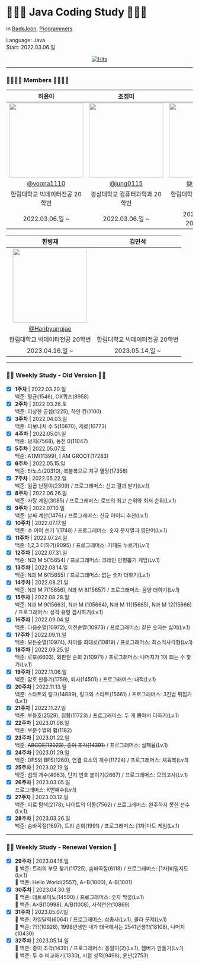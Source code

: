 # 👩🏻‍💻 Java Coding Study 👨🏻‍💻
in [BaekJoon](https://www.acmicpc.net/), [Programmers](https://school.programmers.co.kr/learn/challenges?)  
  
Language: Java  
Start: 2022.03.06.일
<div align="center">

  [![Hits](https://hits.seeyoufarm.com/api/count/incr/badge.svg?url=https%3A%2F%2Fgithub.com%2Fjung0115%2Fheo-goo-joe-0306&count_bg=%233D95C8&title_bg=%234E4D7C&icon=java.svg&icon_color=%23DCDCDC&title=hits&edge_flat=false)](https://hits.seeyoufarm.com)
</div>

---

### 👨‍👩‍👧‍👦 Members 👨‍👩‍👧‍👦
| 허윤아 | 조정미 | 구선화 |
| :---: | :---: | :---: |
| <img width="200px" src="https://avatars.githubusercontent.com/u/101046600?v=4" /> | <img width="200px" src="https://avatars.githubusercontent.com/u/76805879?v=4" /> | <img width="200px" src="https://avatars.githubusercontent.com/u/102344608?v=4" />
| [@yoona1110](https://github.com/yoona1110)  |  [@jung0115](https://github.com/jung0115)  |  [@Gu-sunhwa](https://github.com/Gu-sunhwa)  |
| 한림대학교 빅데이터전공 20학번 | 경상대학교 컴퓨터과학과 20학번 | 한림대학교 반도체전공 20학번 |
| 2022.03.06.일 ~ | 2022.03.06.일 ~ | 2022.05.01.일 ~ 2022.07.31.일 |

| 한병재 | 김민석 |
| :---: | :---: |
| <img width="200px" src="https://avatars.githubusercontent.com/u/125646787?v=4" /> | |
|  [@Hanbyungjae](https://github.com/Hanbyungjae)  | |
| 한림대학교 빅데이터전공 20학번 | 한림대학교 빅데이터전공 20학번 |
| 2023.04.16.일 ~ | 2023.05.14.일 ~ |

---
  
### 👵🏻 Weekly Study - Old Version 👴🏻

- [x] **1주차** | 2022.03.20.일  
백준: 평균(1546), OX퀴즈(8958)  
- [x] **2주차** | 2022.03.26.토  
백준: 이상한 곱셈(1225), 하얀 칸(1100)  
- [x] **3주차** | 2022.04.03.일  
백준: 피보나치 수 5(10870), 제로(10773)  
- [x] **4주차** | 2022.05.01.일  
백준: 덩치(7568), 동전 0(11047)  
- [x] **5주차** | 2022.05.07.토  
백준: ATM(11399), I AM GROOT(17283)  
- [x] **6주차** | 2022.05.15.일  
백준: 타노스(20310), 복불복으로 지구 멸망(17358)  
- [x] **7주차** | 2022.05.22.일  
백준: 일곱 난쟁이(2309) / 프로그래머스: 신고 결과 받기(Lv.1)  
- [x] **8주차** | 2022.06.26.일  
백준: 사탕 게임(3085) / 프로그래머스: 로또의 최고 순위와 최저 순위(Lv.1)  
- [x] **9주차** | 2022.07.10.일  
백준: 날짜 계산(1476) / 프로그래머스: 신규 아이디 추천(Lv.1)  
- [x] **10주차** | 2022.07.17.일  
백준: 수 이어 쓰기 1(1748) / 프로그래머스: 숫자 문자열과 영단어(Lv.1)  
- [x] **11주차** | 2022.07.24.일  
백준: 1,2,3 더하기(9095) / 프로그래머스: 키패드 누르기(Lv.1)  
- [x] **12주차** | 2022.07.31.일  
백준: N과 M 5(15654) / 프로그래머스: 크레인 인형뽑기 게임(Lv.1)  
- [x] **13주차** | 2022.08.14.일  
백준: N과 M 6(15655) / 프로그래머스: 없는 숫자 더하기(Lv.1)  
- [x] **14주차** | 2022.08.21.일  
백준: N과 M 7(15656), N과 M 8(15657) / 프로그래머스: 음양 더하기(Lv.1)  
- [x] **15주차** | 2022.08.28.일  
백준: N과 M 9(15663), N과 M (105664), N과 M 11(15665), N과 M 12(15666) / 프로그래머스: 성격 유형 검사하기(Lv.1)  
- [x] **16주차** | 2022.09.04.일  
백준: 다음순열(10972), 이전순열(10973) / 프로그래머스: 같은 숫자는 싫어(Lv.1)  
- [x] **17주차** | 2022.09.11.일  
백준: 모든순열(10974), 차이를 최대로(10819) / 프로그래머스: 최소직사각형(Lv.1)  
- [x] **18주차** | 2022.09.25.일  
백준: 로또(6603), 외판원 순회 2(10971) / 프로그래머스: 나머지가 1이 되는 수 찾기(Lv.1)  
- [x] **19주차** | 2022.11.06.일  
백준: 암호 만들기(1759), 퇴사(14501) / 프로그래머스: 내적(Lv.1)  
- [x] **20주차** | 2022.11.13.일  
백준: 스타트와 링크(14889), 링크와 스타트(15661) / 프로그래머스: 3진법 뒤집기(Lv.1)  
- [x] **21주차** | 2022.11.27.일  
백준: 부등호(2529), 집합(11723) / 프로그래머스: 두 개 뽑아서 더하기(Lv.1)  
- [x] **22주차** | 2023.01.08.일  
백준: 부분수열의 합(1182)  
- [x] **23주차** | 2023.01.22.일  
백준: ~~ABCDE(13023), 종이 조각(14391)~~ / 프로그래머스: 실패율(Lv.1)  
- [x] **24주차** | 2023.01.29.일  
백준: DFS와 BFS(1260), 연결 요소의 개수(11724) / 프로그래머스: 체육복(Lv.1)  
- [x] **25주차** | 2023.02.19.일  
백준: 섬의 개수(4963), 단지 번호 붙이기(2667) / 프로그래머스: 모의고사(Lv.1)  
- [x] **26주차** | 2023.03.05.일  
프로그래머스: K번째수(Lv.1)  
- [x] **27주차** | 2023.03.12.일  
백준: 미로 탐색(2178), 나이트의 이동(7562) / 프로그래머스: 완주하지 못한 선수(Lv.1)  
- [x] **28주차** | 2023.03.26.일  
백준: 숨바꼭질(1697), 트리 순회(1991) / 프로그래머스: [1차]다트 게임(Lv.1)

---

### 👶🏻 Weekly Study - Renewal Version 🍼

- [x] **29주차** | 2023.04.16.일  
🍗 백준: 트리의 부모 찾기(11725), 숨바꼭질(6118) / 프로그래머스: [1차]비밀지도(Lv.1)  
🐤 백준: Hello World(2557), A+B(1000), A-B(1001)  
- [x] **30주차** | 2023.04.30.일  
🍗 백준: 테트로미노(14500) / 프로그래머스: 숫자 짝꿍(Lv.1)  
🐤 백준: A×B(10998), A/B(1008), 사칙연산(10869)  
- [x] **31주차** | 2023.05.07.일  
🍗 백준: 카잉달력(6064) / 프로그래머스: 삼총사(Lv.1), 콜라 문제(Lv.1)  
🐤 백준: ??!(10926), 1998년생인 내가 태국에서는 2541년생?!(18108), 나머지(10430)  
- [x] **32주차** | 2023.05.14.일  
🍗 백준: 종이 조각(1439) / 프로그래머스: 옹알이(2)(Lv.1), 햄버거 만들기(Lv.1)  
🐤 백준: 두 수 비교하기(1330), 시험 성적(9498), 윤년(2753)  
